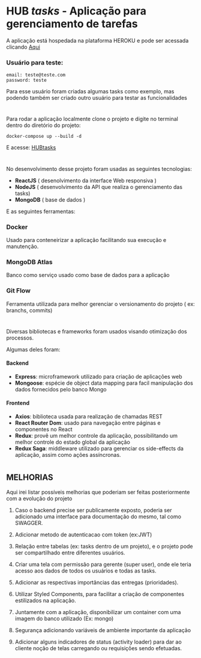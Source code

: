 # HUB _tasks_ - Aplicação para gerenciamento de tarefas

A aplicação está hospedada na plataforma HEROKU e pode ser acessada clicando [Aqui](https://app-hubtasks.herokuapp.com/) 
### Usuário para teste:
    email: teste@teste.com
    password: teste

Para esse usuário foram criadas algumas tasks como exemplo, mas podendo também ser criado outro usuário para testar as funcionalidades
#


Para rodar a aplicação localmente clone o projeto e digite no terminal dentro do diretório do projeto:

    docker-compose up --build -d
E acesse:
    [HUBtasks](http://localhost)
#
No desenvolvimento desse projeto foram usadas as seguintes tecnologias:
    
  - __ReactJS__ ( desenolvimento da interface Web responsiva )
  - __NodeJS__ ( desenvolvimento  da API que realiza o gerenciamento das tasks)
  - __MongoDB__ ( base de dados )

E as seguintes ferramentas:

### Docker
Usado para conteneirizar a aplicação facilitando sua execução e manutenção.

### MongoDB Atlas
Banco como serviço usado como base de dados para a aplicação
### Git Flow
Ferramenta utilizada para melhor gerenciar o versionamento do projeto ( ex: branchs, commits)
#



Diversas bibliotecas e frameworks foram usados visando otimização dos processos. 

Algumas deles foram:

#### Backend
  - __Express__: microframework utilizado para criação de aplicações web
  - __Mongoose__: espécie de object data mapping para facil manipulação dos dados fornecidos pelo banco Mongo
  
 #### Frontend
  - __Axios__: biblioteca usada para realização de chamadas REST
  - __React Router Dom__: usado para navegação entre páginas e componentes no React
  - __Redux__: provê um melhor controle da aplicação, possibilitando um melhor controle do estado global da aplicação
  - __Redux Saga__: middleware utilizado para gerenciar os side-effects da aplicação, assim como ações assíncronas.
  
  #
  ## MELHORIAS
  
 Aqui irei listar possíveis melhorias que poderiam ser feitas posteriormente com a evolução do projeto
 
 
1. Caso o backend precise ser publicamente exposto, poderia ser adicionado uma interface para documentação do mesmo, tal como SWAGGER.

2. Adicionar metodo de autenticacao com token (ex:JWT)

3. Relação entre tabelas (ex: tasks dentro de um projeto), e o projeto pode ser compartilhado entre diferentes usuários.

4. Criar uma tela com permissão para gerente (super user), onde ele teria acesso aos dados de todos os usuários e todas as tasks.

5. Adicionar as respectivas importâncias das entregas (prioridades).

6. Utilizar Styled Components, para facilitar a criação de componentes estilizados na aplicação.

7. Juntamente com a aplicação, disponibilizar um container com uma imagem do banco utilizado (Ex: mongo)

8. Segurança adicionando variáveis de ambiente importante da aplicação

9. Adicionar alguns indicadores de status (activity loader) para dar ao cliente noção de telas carregando 
  ou requisições sendo efetuadas.
